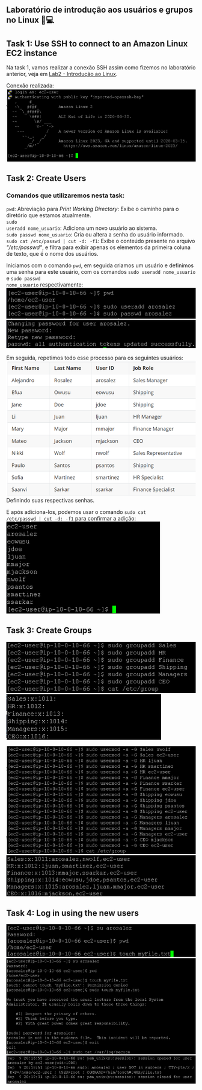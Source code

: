 ## Laboratório de introdução aos usuários e grupos no Linux 🐧💻



## Task 1: Use SSH to connect to an Amazon Linux EC2 instance

Na task 1, vamos realizar a conexão SSH assim como fizemos no laboratório anterior, veja em [Lab2 - Introdução ao Linux](https://github.com/RodrigoArraes07/Labs-AWS/blob/main/Lab2-IntroducaoLinux/README.md).

Conexão realizada: <br>
![](images/2025-09-09-16-25-12.png)

## Task 2: Create Users

### Comandos que utilizaremos nesta task:

<code>pwd</code>: Abreviação para *Print Working Directory*: Exibe o caminho para o diretório que estamos atualmente. <br>
<code>sudo useradd nome_usuario</code>: Adiciona um novo usuário ao sistema. <br>
<code>sudo passwd nome_usuario</code>: Cria ou altera a senha do usuário informado. <br>
<code>sudo cat /etc/passwd | cut -d: -f1</code>: Exibe o conteúdo presente no arquivo *"/etc/passwd"*, e filtra para exibir apenas os elementos da primeira coluna de texto, que é o nome dos usuários.

Iniciamos com o comando <code>pwd</code>, em seguida criamos um usuário e definimos uma senha para este usuário, com os comandos <code>sudo useradd nome_usuario</code> e  <code>sudo passwd nome_usuario</code> respectivamente:
![](images/2025-09-09-16-43-53.png)
![](images/2025-09-09-16-44-14.png)

Em seguida, repetimos todo esse processo para os seguintes usuários:
![](images/2025-09-09-16-56-00.png) <br>
Definindo suas respectivas senhas.

E após adiciona-los, podemos usar o comando <code>sudo cat /etc/passwd | cut -d: -f1</code> para confirmar a adição: <br>
![](images/2025-09-09-16-57-27.png)

## Task 3: Create Groups

![](images/2025-09-09-17-05-49.png)
![](images/2025-09-09-17-06-20.png)


![](images/2025-09-09-17-14-57.png)
![](images/2025-09-09-17-15-11.png)


## Task 4: Log in using the new users

![](images/2025-09-09-17-18-07.png)
![](images/2025-09-09-17-22-30.png)
![](images/2025-09-09-17-21-51.png)